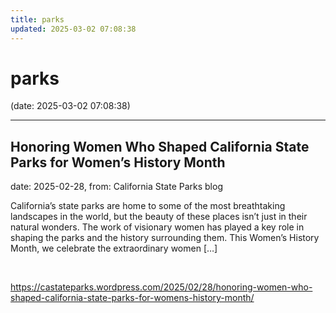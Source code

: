 ```yaml
---
title: parks
updated: 2025-03-02 07:08:38
---
```


# parks

(date: 2025-03-02 07:08:38)

---

## Honoring Women Who Shaped California State Parks for Women’s History Month

date: 2025-02-28, from: California State Parks blog

California’s state parks are home to some of the most breathtaking landscapes in the world, but the beauty of these places isn&#8217;t just in their natural wonders. The work of visionary women has played a key role in shaping the parks and the history surrounding them. This Women&#8217;s History Month, we celebrate the extraordinary women [&#8230;] 

<br> 

<https://castateparks.wordpress.com/2025/02/28/honoring-women-who-shaped-california-state-parks-for-womens-history-month/>

